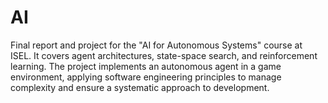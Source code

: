# AI
Final report and project for the "AI for Autonomous Systems" course at ISEL. It covers agent architectures, state-space search, and reinforcement learning. The project implements an autonomous agent in a game environment, applying software engineering principles to manage complexity and ensure a systematic approach to development.
